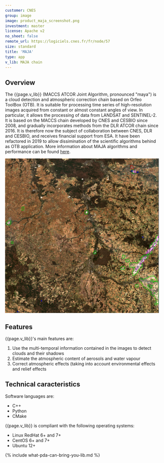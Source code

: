 ```yaml
---
customer: CNES
group: image
image: product_maja_screenshot.png
investment: master
license: Apache v2
no_sheet: false
remote_url: https://logiciels.cnes.fr/fr/node/57
size: standard
title: 'MAJA'
type: app
v_lib: MAJA chain
---
```



Overview
--------

The {{page.v_lib}} (MACCS ATCOR Joint Algorithm, pronounced "maya") is a cloud detection and atmospheric correction chain based on Orfeo ToolBox (OTB). It is suitable for processing time series of high-resolution images acquired from constant or almost constant angles of view. In particular, it allows the processing of data from LANDSAT and SENTINEL-2.  It is based on the MACCS chain developed by CNES and CESBIO since 2008, and gradually incorporates methods from the DLR ATCOR chain since 2016. It is therefore now the subject of collaboration between CNES, DLR and CESBIO, and receives financial support from ESA. It have been refactored in 2019 to allow dissimination of the scientific algorithms behind as OTB application. More information about MAJA algorithms and performance can be found [here](https://labo.obs-mip.fr/multitemp/category/maja/). 

![{{page.v_lib}} picture](product_maja_screenshot.png)

Features
--------

{{page.v_lib}}'s main features are:
1. Use the multi-temporal information contained in the images to detect clouds and their shadows
2. Estimate the atmospheric content of aerosols and water vapour
3. Correct atmospheric effects (taking into account environmental effects and relief effects


Technical caracteristics
------------------------

Software languages are:
* C++
* Python
* CMake

{{page.v_lib}} is compliant with the following operating systems:
* Linux RedHat 6+ and 7+
* CentOS 6+ and 7+
* Ubuntu 12+



{% include what-pda-can-bring-you-lib.md %}
